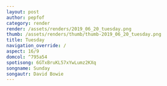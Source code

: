 ```yaml
---
layout: post
author: pepfof
category: render
render: /assets/renders/2019_06_20_tuesday.png
thumb: /assets/renders/thumb/thumb-2019_06_20_tuesday.png
title: Tuesday
navigation_override: /
aspect: 16/9
domcol: ^795a54
spotisong: 6GTxBruKL57xYwLumz2KXq
songname: Sunday
songautr: David Bowie
---
```


<!--USER BEGIN 1-->

<!--USER END 1-->

<!--more-->
<!--USER BEGIN 2-->

<!--USER END 2-->


